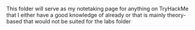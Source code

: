 This folder will serve as my notetaking page for anything on TryHackMe that I either have a good knowledge of already or that is mainly theory-based that would not be suited for the labs folder
